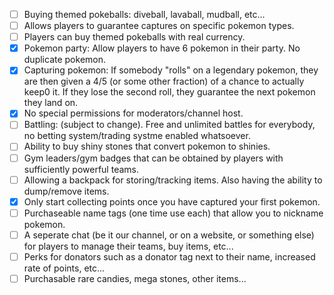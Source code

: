 - [ ] Buying themed pokeballs: diveball, lavaball, mudball, etc... 
- [ ] Allows players to guarantee captures on specific pokemon types.
- [ ] Players can buy themed pokeballs with real currency. 
- [x] Pokemon party: Allow players to have 6 pokemon in their party. No duplicate pokemon.
- [x] Capturing pokemon: If somebody "rolls" on a legendary pokemon, they are then given a 4/5 (or some other fraction) of a chance to actually keep0 it. If they lose the second roll, they guarantee the next pokemon they land on.
- [x] No special permissions for moderators/channel host.
- [ ] Battling: (subject to change). Free and unlimited battles for everybody, no betting system/trading systme enabled whatsoever.
- [ ] Ability to buy shiny stones that convert pokemon to shinies. 
- [ ] Gym leaders/gym badges that can be obtained by players with sufficiently powerful teams. 
- [ ] Allowing a backpack for storing/tracking items. Also having the ability to dump/remove items.
- [x] Only start collecting points once you have captured your first pokemon.
- [ ] Purchaseable name tags (one time use each) that allow you to nickname pokemon.
- [ ] A seperate chat (be it our channel, or on a website, or something else) for players to manage their teams, buy items, etc...
- [ ] Perks for donators such as a donator tag next to their name, increased rate of points, etc...
- [ ] Purchasable rare candies, mega stones, other items...